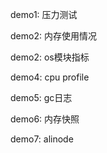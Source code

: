 demo1: 压力测试 

demo2: 内存使用情况

demo2: os模块指标

demo4: cpu profile

demo5: gc日志

demo6: 内存快照

demo7: alinode
